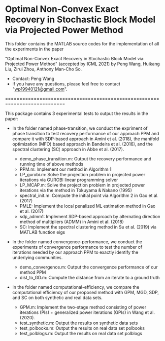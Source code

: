 # Optimal Non-Convex Exact Recovery in Stochastic Block Model via Projected Power Method

This folder contains the MATLAB source codes for the implementation of all the experiments in the paper

"Optimal Non-Convex Exact Recovery in Stochastic Block Model via Projected Power Method" (accepted by ICML 2021)
by Peng Wang, Huikang Liu, Zirui Zhou, Anthony Man-Cho So.

* Contact: Peng Wang
* If you have any questions, please feel free to contact "wp19940121@gmail.com".

===========================================================================

This package contains 3 experimental tests to output the results in the paper:

* In the folder named phase-transition, we conduct the expriment of phase transition to test recovery performance of our approach PPM and compare it with SDP-based approach in Amini et al. (2018), the manifold optimization (MFO) based approach in Bandeira et al. (2016), and the spectral clustering (SC) approach in Abbe et al. (2017).
  - demo_phase_transition.m: Output the recovery performance and running time of above methods
  - PPM.m: Implement our method in Algorithm 1
  - LP_gurobi.m: Solve the projection problem in projected power iterations via GUROBI linear programming solver 
  - LP_MCAP.m: Solve the projection problem in projected power iterations via the method in Tokuyama & Nakano (1995) 
  - spectral_init.m: Compute the initial point via Algorithm 2 in Gao et al. (2017)
  - PMLE: Implement the local penalized ML estimation method in Gao et al. (2017)
  - sdp_admm1: Implement SDP-based approach by alternating direction method of multipliers (ADMM) in Amini et al. (2018)
  - SC: Implement the spectral clustering method in Su et al. (2019) via MATLAB function eigs

* In the folder named convergence-performance, we conduct the experiments of convergence performance to test the number of iterations needed by our approach
PPM to exactly identify the underlying communities.
  - demo_convergence.m: Output the convergence performance of our method PPM
  - dist_to_GD.m: Compute the distance from an iterate to a ground truth

* In the folder named computational-efficiency, we compare the computational efficiency of our proposed method with GPM, MGD, SDP, and SC on both synthetic and real data sets. 
  - GPM.m: Implement the two-stage method consisting of power iterations (PIs) + generalized power iterations (GPIs) in Wang et al. (2020). 
  - test_synthetic.m: Output the results on synthetic data sets
  - test_polbooks.m: Output the results on real data set polbooks
  - test_polblogs.m: Output the results on real data set polblogs
